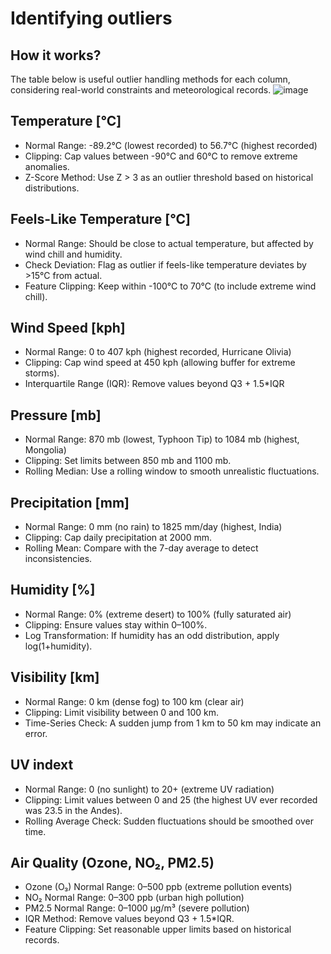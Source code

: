 # Identifying outliers

## How it works?

The table below is useful outlier handling methods for each column, considering real-world constraints and meteorological records.
![image](https://github.com/user-attachments/assets/542de6e3-5e83-41c2-b93d-d8fd4cd88e20)


## Temperature [°C]
* Normal Range: -89.2°C (lowest recorded) to 56.7°C (highest recorded)
* Clipping: Cap values between -90°C and 60°C to remove extreme anomalies.
* Z-Score Method: Use Z > 3 as an outlier threshold based on historical distributions.

## Feels-Like Temperature [°C]
* Normal Range: Should be close to actual temperature, but affected by wind chill and humidity.
* Check Deviation: Flag as outlier if feels-like temperature deviates by >15°C from actual.
* Feature Clipping: Keep within -100°C to 70°C (to include extreme wind chill).
  
## Wind Speed [kph]
* Normal Range: 0 to 407 kph (highest recorded, Hurricane Olivia)
* Clipping: Cap wind speed at 450 kph (allowing buffer for extreme storms).
* Interquartile Range (IQR): Remove values beyond Q3 + 1.5*IQR

## Pressure [mb]
* Normal Range: 870 mb (lowest, Typhoon Tip) to 1084 mb (highest, Mongolia)
* Clipping: Set limits between 850 mb and 1100 mb.
* Rolling Median: Use a rolling window to smooth unrealistic fluctuations.

## Precipitation [mm]
* Normal Range: 0 mm (no rain) to 1825 mm/day (highest, India)
* Clipping: Cap daily precipitation at 2000 mm.
* Rolling Mean: Compare with the 7-day average to detect inconsistencies.

## Humidity [%]
* Normal Range: 0% (extreme desert) to 100% (fully saturated air)
* Clipping: Ensure values stay within 0–100%.
* Log Transformation: If humidity has an odd distribution, apply log(1+humidity).

## Visibility [km]
* Normal Range: 0 km (dense fog) to 100 km (clear air)
* Clipping: Limit visibility between 0 and 100 km.
* Time-Series Check: A sudden jump from 1 km to 50 km may indicate an error.

## UV indext
* Normal Range: 0 (no sunlight) to 20+ (extreme UV radiation)
* Clipping: Limit values between 0 and 25 (the highest UV ever recorded was 23.5 in the Andes).
* Rolling Average Check: Sudden fluctuations should be smoothed over time.

## Air Quality (Ozone, NO₂, PM2.5)
* Ozone (O₃) Normal Range: 0–500 ppb (extreme pollution events)
* NO₂ Normal Range: 0–300 ppb (urban high pollution)
* PM2.5 Normal Range: 0–1000 µg/m³ (severe pollution)
* IQR Method: Remove values beyond Q3 + 1.5*IQR.
* Feature Clipping: Set reasonable upper limits based on historical records.
